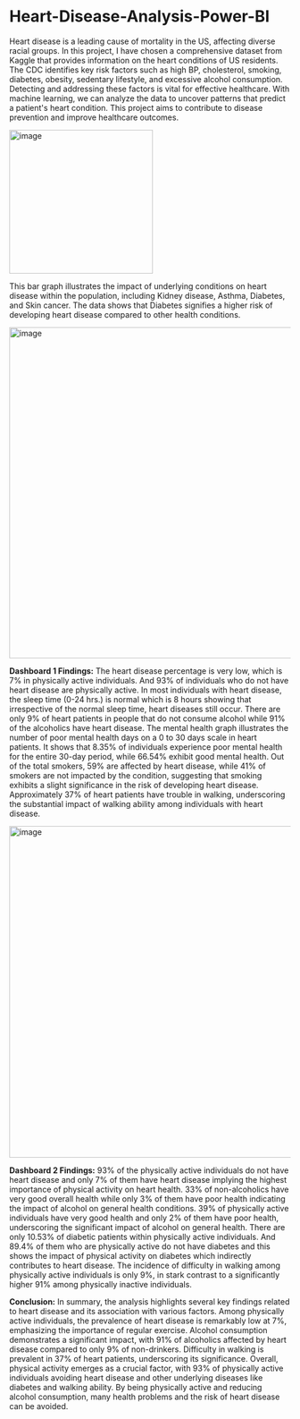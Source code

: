 # Heart-Disease-Analysis-Power-BI

Heart disease is a leading cause of mortality in the US, affecting diverse racial groups. In this project, I have chosen a comprehensive dataset from Kaggle that provides information on the heart conditions of US residents. The CDC identifies key risk factors such as high BP, cholesterol, smoking, diabetes, obesity, sedentary lifestyle, and excessive alcohol consumption. Detecting and addressing these factors is vital for effective healthcare. With machine learning, we can analyze the data to uncover patterns that predict a patient's heart condition. This project aims to contribute to disease prevention and improve healthcare outcomes.

<img width="257" alt="image" src="https://github.com/ukala19/Heart-Disease-Analysis-/assets/123114008/3d87a451-12d6-4ed0-bba5-ced1c6a38f0e">

This bar graph illustrates the impact of underlying conditions on heart disease within the population, including Kidney disease, Asthma, Diabetes, and Skin cancer. The data shows that Diabetes signifies a higher risk of developing heart disease compared to other health conditions.

<img width="592" alt="image" src="https://github.com/ukala19/Heart-Disease-Analysis-/assets/123114008/ee18d9e4-1ad6-49df-8cfc-af0b66e1fb52">

**Dashboard 1 Findings:**
The heart disease percentage is very low, which is 7% in physically active individuals. And 93% of individuals who do not have heart disease are physically active.
In most individuals with heart disease, the sleep time (0-24 hrs.) is normal which is 8 hours showing that irrespective of the normal sleep time, heart diseases still occur.
There are only 9% of heart patients in people that do not consume alcohol while 91% of the alcoholics have heart disease.
The mental health graph illustrates the number of poor mental health days on a 0 to 30 days scale in heart patients. It shows that 8.35% of individuals experience poor mental health for the entire 30-day period, while 66.54% exhibit good mental health.
Out of the total smokers, 59% are affected by heart disease, while 41% of smokers are not impacted by the condition, suggesting that smoking exhibits a slight significance in the risk of developing heart disease.
Approximately 37% of heart patients have trouble in walking, underscoring the substantial impact of walking ability among individuals with heart disease.

<img width="593" alt="image" src="https://github.com/ukala19/Heart-Disease-Analysis-/assets/123114008/cba31164-9b15-4bcb-83c9-488bbd5544c7">

**Dashboard 2 Findings:**
93% of the physically active individuals do not have heart disease and only 7% of them have heart disease implying the highest importance of physical activity on heart health.
33% of non-alcoholics have very good overall health while only 3% of them have poor health indicating the impact of alcohol on general health conditions.
39% of physically active individuals have very good health and only 2% of them have poor health, underscoring the significant impact of alcohol on general health.
There are only 10.53% of diabetic patients within physically active individuals. And 89.4% of them who are physically active do not have diabetes and this shows the impact of physical activity on diabetes which indirectly contributes to heart disease.
The incidence of difficulty in walking among physically active individuals is only 9%, in stark contrast to a significantly higher 91% among physically inactive individuals.

**Conclusion:**
In summary, the analysis highlights several key findings related to heart disease and its association with various factors. Among physically active individuals, the prevalence of heart disease is remarkably low at 7%, emphasizing the importance of regular exercise. Alcohol consumption demonstrates a significant impact, with 91% of alcoholics affected by heart disease compared to only 9% of non-drinkers. Difficulty in walking is prevalent in 37% of heart patients, underscoring its significance. Overall, physical activity emerges as a crucial factor, with 93% of physically active individuals avoiding heart disease and other underlying diseases like diabetes and walking ability. By being physically active and reducing alcohol consumption, many health problems and the risk of heart disease can be avoided.
